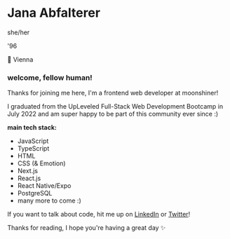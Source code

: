 # Jana Abfalterer
she/her

'96

📍 Vienna

### welcome, fellow human!

Thanks for joining me here, I'm a frontend web developer at moonshiner!

I graduated from the UpLeveled Full-Stack Web Development Bootcamp in July 2022 and am super happy to be part of this community ever since :)

**main tech stack:**

- JavaScript
- TypeScript
- HTML
- CSS (& Emotion)
- Next.js
- React.js
- React Native/Expo
- PostgreSQL
- many more to come :)


If you want to talk about code, hit me up on [LinkedIn](https://www.linkedin.com/in/abfalterer-jana) or [Twitter](https://twitter.com/janaabfl)!

Thanks for reading, I hope you're having a great day ✨
